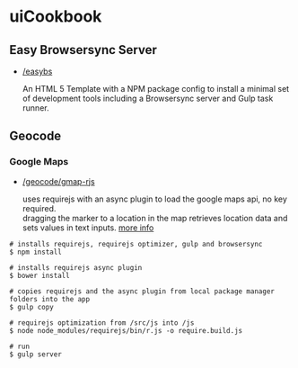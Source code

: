 # uiCookbook

## Easy Browsersync Server

*   [/easybs](/easybs)
  
    An HTML 5 Template with a NPM package config to install a minimal set of development tools including a Browsersync server and Gulp task runner.

## Geocode

### Google Maps
 
* 	[/geocode/gmap-rjs](/geocode/gmap-rjs)
   
	uses requirejs with an async plugin to load the google maps api, no key required.  
	dragging the marker to a location in the map retrieves location data and sets values in text inputs.
	[more info](http://jimfrenette.com/2015/11/googlemap-requirejs/ "Blog post")

```
# installs requirejs, requirejs optimizer, gulp and browsersync
$ npm install

# installs requirejs async plugin
$ bower install

# copies requirejs and the async plugin from local package manager folders into the app
$ gulp copy

# requirejs optimization from /src/js into /js
$ node node_modules/requirejs/bin/r.js -o require.build.js

# run
$ gulp server
```
